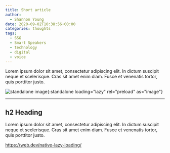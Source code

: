 ```yaml
---
title: Short article
author:
  - Shannon Young
date: 2020-09-02T10:38:56+00:00
categories: thoughts
tags:
  - SSG
  - Smart Speakers
  - technology
  - digital
  - voice
---
```

Lorem ipsum dolor sit amet, consectetur adipiscing elit. In dictum suscipit neque et scelerisque. Cras sit amet enim diam. <!--more--> Fusce et venenatis tortor, quis porttitor justo.

![standalone image](https://www.mark-making.com/wp-content/uploads/ios7-beta.jpg){:standalone loading="lazy" rel="preload" as="image"}

---

## h2 Heading

Lorem ipsum dolor sit amet, consectetur adipiscing elit. In dictum suscipit neque et scelerisque. Cras sit amet enim diam. Fusce et venenatis tortor, quis porttitor justo.

https://web.dev/native-lazy-loading/